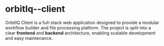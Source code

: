 # orbitIq--client
OrbitIQ Client is a full-stack web application designed to provide a modular workflow builder and file processing platform. The project is split into a clear **frontend** and **backend** architecture, enabling scalable development and easy maintenance.
